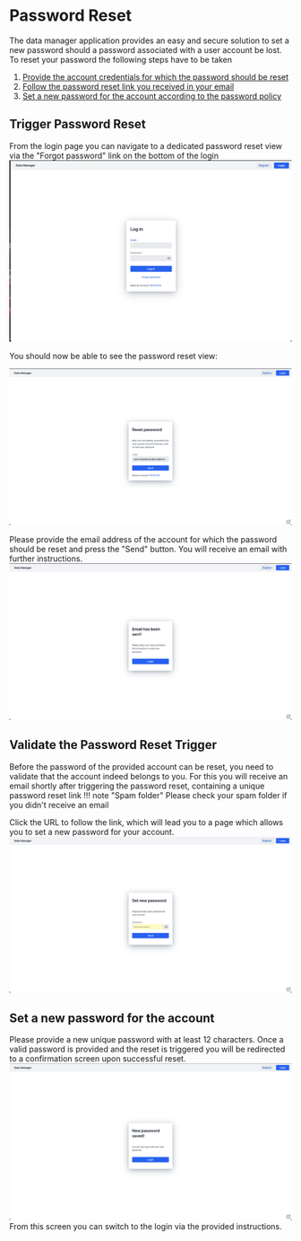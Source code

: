 # Password Reset

The data manager application provides an easy and secure solution
to set a new password should a password associated with a user account be lost.
To reset your password the following steps have to be taken

1. [Provide the account credentials for which the password should be reset](#trigger-password-reset)
2. [Follow the password reset link you received in your email](#validate-the-password-reset-trigger)
3. [Set a new password for the account according to the password policy](#set-a-new-password-for-the-account)

## Trigger Password Reset

From the login page you can navigate to a dedicated password reset view via the "Forgot password"
link on the bottom of the login
![login_password_reset](images/password_reset/password_reset.png)

You should now be able to see the password reset view:

![password_reset_email](images/password_reset/password_reset_email.png)

Please provide the email address of the account for which the password should be reset
and press the "Send" button. You will receive an email with further instructions.
![password_reset_email_sent](images/password_reset/password_reset_email_sent.png)

## Validate the Password Reset Trigger

Before the password of the provided account can be reset,
you need to validate that the account indeed belongs to you.
For this you will receive an email shortly after triggering the password reset, containing a unique
password reset link
!!! note "Spam folder"
    Please check your spam folder if you didn't receive an email

Click the URL to follow the link, which will lead you to a page which allows you to set a new
password for your account.
![password_reset_new_password](images/password_reset/password_reset_new_password.png)

## Set a new password for the account

Please provide a new unique password with at least 12 characters.
Once a valid password is provided and the reset is triggered you will be redirected to a
confirmation screen upon successful reset.
![password_reset_new_password_saved](images/password_reset/password_reset_new_password_saved.png)
From this screen you can switch to the login via the provided instructions.
